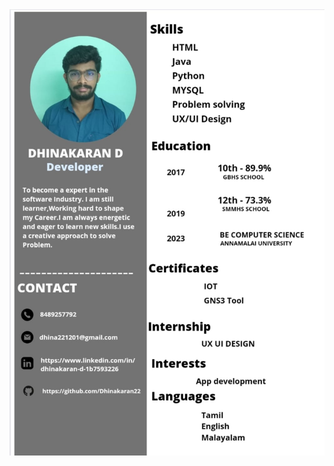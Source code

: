<html>
  <body>
<img src="https://github.com/Dhinakaran22/Resume/blob/main/Resume.jpeg">
  </body>
</html>
